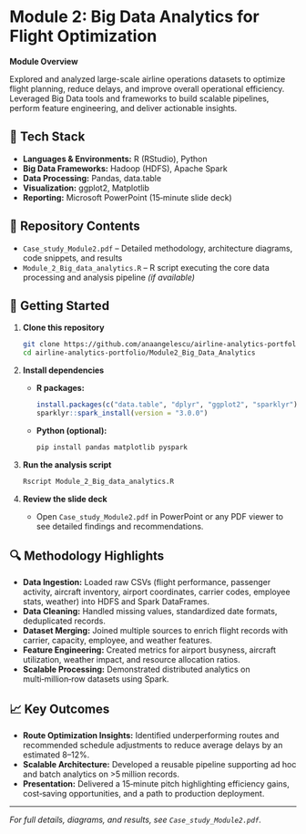 # Module 2: Big Data Analytics for Flight Optimization

**Module Overview**

Explored and analyzed large-scale airline operations datasets to optimize flight planning, reduce delays, and improve overall operational efficiency. Leveraged Big Data tools and frameworks to build scalable pipelines, perform feature engineering, and deliver actionable insights.

## 🚀 Tech Stack

* **Languages & Environments:** R (RStudio), Python
* **Big Data Frameworks:** Hadoop (HDFS), Apache Spark
* **Data Processing:** Pandas, data.table
* **Visualization:** ggplot2, Matplotlib
* **Reporting:** Microsoft PowerPoint (15‑minute slide deck)

## 📂 Repository Contents

* `Case_study_Module2.pdf` – Detailed methodology, architecture diagrams, code snippets, and results
* `Module_2_Big_data_analytics.R` – R script executing the core data processing and analysis pipeline *(if available)*

## 🔧 Getting Started

1. **Clone this repository**

   ```bash
   git clone https://github.com/anaangelescu/airline-analytics-portfolio.git
   cd airline-analytics-portfolio/Module2_Big_Data_Analytics
   ```
2. **Install dependencies**

   * **R packages:**

     ```r
     install.packages(c("data.table", "dplyr", "ggplot2", "sparklyr"))
     sparklyr::spark_install(version = "3.0.0")
     ```
   * **Python (optional):**

     ```bash
     pip install pandas matplotlib pyspark
     ```
3. **Run the analysis script**

   ```bash
   Rscript Module_2_Big_data_analytics.R
   ```
4. **Review the slide deck**

   * Open `Case_study_Module2.pdf` in PowerPoint or any PDF viewer to see detailed findings and recommendations.

## 🔍 Methodology Highlights

* **Data Ingestion:** Loaded raw CSVs (flight performance, passenger activity, aircraft inventory, airport coordinates, carrier codes, employee stats, weather) into HDFS and Spark DataFrames.
* **Data Cleaning:** Handled missing values, standardized date formats, deduplicated records.
* **Dataset Merging:** Joined multiple sources to enrich flight records with carrier, capacity, employee, and weather features.
* **Feature Engineering:** Created metrics for airport busyness, aircraft utilization, weather impact, and resource allocation ratios.
* **Scalable Processing:** Demonstrated distributed analytics on multi‑million‑row datasets using Spark.

## 📈 Key Outcomes

* **Route Optimization Insights:** Identified underperforming routes and recommended schedule adjustments to reduce average delays by an estimated 8–12%.
* **Scalable Architecture:** Developed a reusable pipeline supporting ad hoc and batch analytics on >5 million records.
* **Presentation:** Delivered a 15‑minute pitch highlighting efficiency gains, cost‑saving opportunities, and a path to production deployment.

---

*For full details, diagrams, and results, see `Case_study_Module2.pdf`.*

